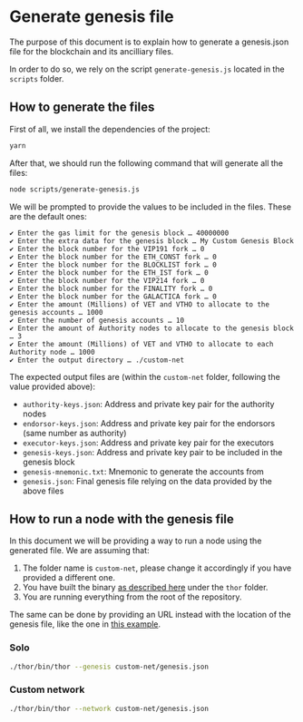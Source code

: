 # Generate genesis file

The purpose of this document is to explain how to generate a genesis.json file for the blockchain and its ancilliary files.

In order to do so, we rely on the script `generate-genesis.js` located in the `scripts` folder.


## How to generate the files

First of all, we install the dependencies of the project:

```bash
yarn
```

After that, we should run the following command that will generate all the files:

```bash
node scripts/generate-genesis.js
```

We will be prompted to provide the values to be included in the files. These are the default ones:

```
✔ Enter the gas limit for the genesis block … 40000000
✔ Enter the extra data for the genesis block … My Custom Genesis Block
✔ Enter the block number for the VIP191 fork … 0
✔ Enter the block number for the ETH_CONST fork … 0
✔ Enter the block number for the BLOCKLIST fork … 0
✔ Enter the block number for the ETH_IST fork … 0
✔ Enter the block number for the VIP214 fork … 0
✔ Enter the block number for the FINALITY fork … 0
✔ Enter the block number for the GALACTICA fork … 0
✔ Enter the amount (Millions) of VET and VTHO to allocate to the genesis accounts … 1000
✔ Enter the number of genesis accounts … 10
✔ Enter the amount of Authority nodes to allocate to the genesis block … 3
✔ Enter the amount (Millions) of VET and VTHO to allocate to each Authority node … 1000
✔ Enter the output directory … ./custom-net
```


The expected output files are (within the `custom-net` folder, following the value provided above):
- `authority-keys.json`: Address and private key pair for the authority nodes
- `endorsor-keys.json`: Address and private key pair for the endorsors (same number as authority)
- `executor-keys.json`: Address and private key pair for the executors
- `genesis-keys.json`: Address and private key pair to be included in the genesis block
- `genesis-mnemonic.txt`: Mnemonic to generate the accounts from
- `genesis.json`: Final genesis file relying on the data provided by the above files

## How to run a node with the genesis file

In this document we will be providing a way to run a node using the generated file. We are assuming that:
1. The folder name is `custom-net`, please change it accordingly if you have provided a different one.
2. You have built the binary [as described here](https://github.com/vechain/thor/blob/master/docs/build.md) under the `thor` folder.
3. You are running everything from the root of the repository.

The same can be done by providing an URL instead with the location of the genesis file, like the one in [this example](https://raw.githubusercontent.com/vechain/thor/master/genesis/example.json).

### Solo

```bash
./thor/bin/thor --genesis custom-net/genesis.json
```

### Custom network

```bash
./thor/bin/thor --network custom-net/genesis.json
```